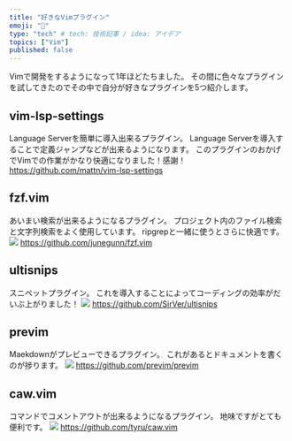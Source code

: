 ```yaml
---
title: "好きなVimプラグイン"
emoji: "🤖"
type: "tech" # tech: 技術記事 / idea: アイデア
topics: ["Vim"]
published: false
---
```

Vimで開発をするようになって1年ほどたちました。
その間に色々なプラグインを試してきたのでその中で自分が好きなプラグインを5つ紹介します。

## vim-lsp-settings
Language Serverを簡単に導入出来るプラグイン。
Language Serverを導入することで定義ジャンプなどが出来るようになります。
このプラグインのおかげでVimでの作業がかなり快適になりました！感謝！
https://github.com/mattn/vim-lsp-settings

## fzf.vim
あいまい検索が出来るようになるプラグイン。
プロジェクト内のファイル検索と文字列検索をよく使用しています。
ripgrepと一緒に使うとさらに快適です。
![](https://storage.googleapis.com/zenn-user-upload/q7e1irjx7910dhk6z8kougodzrxg)
https://github.com/junegunn/fzf.vim

## ultisnips
スニペットプラグイン。
これを導入することによってコーディングの効率がだいぶ上がりました！
![](https://storage.googleapis.com/zenn-user-upload/ue9h5pv0y2r2ln05g7ged8dwo9t4)
https://github.com/SirVer/ultisnips

## previm
Maekdownがプレビューできるプラグイン。
これがあるとドキュメントを書くのが捗ります。
![](https://storage.googleapis.com/zenn-user-upload/alqsuwqphhe34e8kn3p41qy9s240)
https://github.com/previm/previm

## caw.vim
コマンドでコメントアウトが出来るようになるプラグイン。
地味ですがとても便利です。
![](https://storage.googleapis.com/zenn-user-upload/vossaft6gqm7iy5i57d804sqnsgh)
https://github.com/tyru/caw.vim
